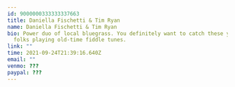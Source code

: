 ```yaml
---
id: 9000000333333337663
title: Daniella Fischetti & Tim Ryan
name: Daniella Fischetti & Tim Ryan
bio: Power duo of local bluegrass. You definitely want to catch these young
  folks playing old-time fiddle tunes.
link: ""
time: 2021-09-24T21:39:16.640Z
email: ""
venmo: ???
paypal: ???
---
```

